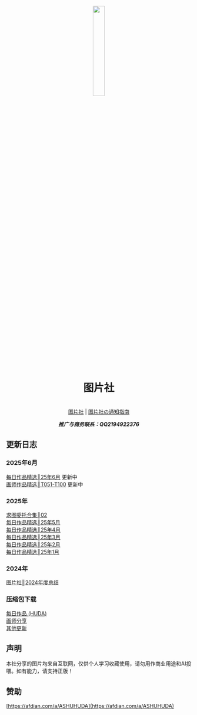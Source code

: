 <p align="center">
    <img src="https://wp-cdn.4ce.cn/v2/KIOEBCs.jpeg" align="center" width="25%">
</p>
<p align="center"><h1 align="center">图片社</h1></p>
<p align="center">
    <br>
    <a href="https://pd.qq.com/s/dzh3pm0at">图片社</a> |
    <a href="https://pd.qq.com/s/5cu1fi75n">图片社の通知指南</a>
     </p>
</p> 

***<center>推广与商务联系：QQ2194922376</center>***   

## 更新日志
### 2025年6月
[每日作品精选║25年6月](图片社\作品指南\图片社║每日作品精选║25年6月.md)   更新中  
[画师作品精选║T051-T100](图片社\作品指南\图片社║画师作品精选║T051-T100.md)  更新中  

### 2025年
[求图委托合集║02](图片社/作品指南/已完成/2025/图片社║求图委托合集║02.md)  
[每日作品精选║25年5月](图片社/作品指南/已完成/2025/图片社║每日作品精选║25年5月.md)   
[每日作品精选║25年4月](图片社/作品指南/已完成/2025/图片社║每日作品精选║25年4月.md)   
[每日作品精选║25年3月](图片社/作品指南/已完成/2025/图片社║每日作品精选║25年3月.md)   
[每日作品精选║25年2月](图片社/作品指南/已完成/2025/图片社║每日作品精选║25年2月.md)  
[每日作品精选║25年1月](图片社/作品指南/已完成/2025/图片社║每日作品精选║25年1月.md)  

### 2024年
[图片社║2024年度总结](图片社/作品指南/已完成/2024/图片社║2024年度总结.md)  

### 压缩包下载
[每日作品 (HUDA)](https://pan.baidu.com/s/1gfkYIfZHgidxCGMfjr7JeA?pwd=huda#list/path=%2F)  
[画师分享](:https://pan.baidu.com/s/13sAUu9k4yZ2jGV-bhoo92Q?pwd=huda)  
[其他更新](https://pan.baidu.com/s/1iQTDJDPA1ws-deHdgd3hYQ?pwd=huda)  



## 声明
本社分享的图片均来自互联网，仅供个人学习收藏使用，请勿用作商业用途和AI投喂。如有能力，请支持正版！

## 赞助
[https://afdian.com/a/ASHUHUDA](https://afdian.com/a/ASHUHUDA)
